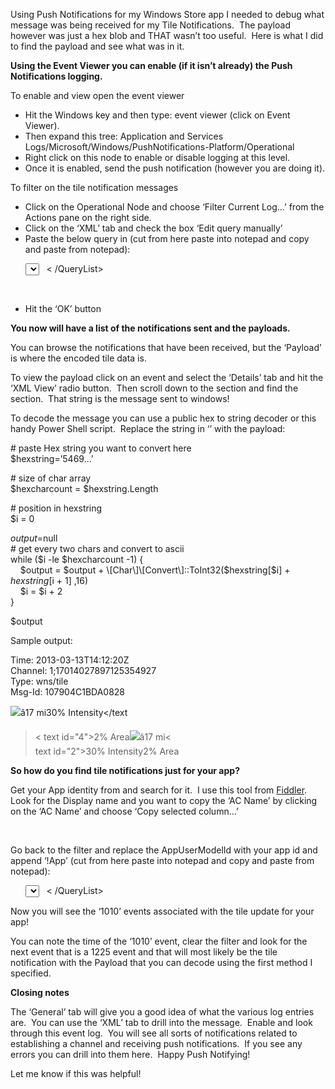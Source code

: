 Using Push Notifications for my Windows Store app I needed to debug what message was being received for my Tile Notifications.&#160; The payload however was just a hex blob and THAT wasn’t too useful.&#160; Here is what I did to find the payload and see what was in it.

**Using the Event Viewer you can enable (if it isn’t already) the Push Notifications logging.**

To enable and view open the event viewer 

  * Hit the Windows key and then type: event viewer (click on Event Viewer).
  * Then expand this tree: Application and Services Logs/Microsoft/Windows/PushNotifications-Platform/Operational
  * Right click on this node to enable or disable logging at this level.&#160; 
  * Once it is enabled, send the push notification (however you are doing it).

To filter on the tile notification messages

  * Click on the Operational Node and choose ‘Filter Current Log…’ from the Actions pane on the right side.
  * Click on the ‘XML’ tab and check the box ‘Edit query manually’
  * Paste the below query in (cut from here paste into notepad and copy and paste from notepad):

<QueryList>  
&#160; <Query Id="0" Path="Microsoft-Windows-PushNotification-Platform/Operational">  
&#160;&#160;&#160; <Select Path="Microsoft-Windows-PushNotification-Platform/Operational"> \*[System[Provider[@Name=&#8217;Microsoft-Windows-PushNotifications-Platform&#8217;] and (EventID=1225)]] and \*[EventData[Data[@Name=&#8217;Verb&#8217;] and (Data=&#8217;NFY&#8217;)]]</Select>  
&#160; </Query>  
< /QueryList>

&#160;

  * Hit the ‘OK’ button

**You now will have a list of the notifications sent and the payloads.**

You can browse the notifications that have been received, but the ‘Payload’ is where the encoded tile data is.

To view the payload click on an event and select the ‘Details’ tab and hit the ‘XML View’ radio button.&#160; Then scroll down to the <EventData> section and find the <Data Name="**Payload**"> section.&#160; That string is the message sent to windows!

To decode the message you can use a public hex to string decoder or this handy Power Shell script.&#160; Replace the string in ‘’ with the payload:

\# paste Hex string you want to convert here  
$hexstring=&#8217;5469…’

\# size of char array  
$hexcharcount = $hexstring.Length

\# position in hexstring  
$i = 0 

$output=$null  
\# get every two chars and convert to ascii  
while ($i -le $hexcharcount -1) {  
&#160;&#160;&#160; $output = $output + \[Char\]\[Convert\]::ToInt32($hexstring[$i] + $hexstring[$i + 1] ,16)&#160;  
&#160;&#160;&#160; $i = $i + 2  
} 

$output&#160; 

Sample output:

Time: 2013-03-13T14:12:20Z  
Channel: 1;17014027897125354927  
Type: wns/tile  
Msg-Id: 107904C1BDA0828

<tile><visual><binding template="TileWideSmallImageAndText02"><image id="1" src="images/widget2\_thin\_25.png"/><text id="1">â17 mi</text><text id="2"></text><text id="3">30% Intensity</text  
>< text id="4">2% Area</text><text id="5"></text></binding><binding template="TileSquarePeekImageAndText01"><image id="1" src="images/widget2\_thin\_25_small.png"/><text id="1">â17 mi</text><  
text id="2"></text><text id="3">30% Intensity</text><text id="4">2% Area</text></binding></visual></tile> 

**So how do you find tile notifications just for your app?**

Get your App identity from and search for it.&#160; I use this tool from <a href="http://blogs.msdn.com/b/fiddler/archive/2011/12/10/fiddler-windows-8-apps-enable-loopback-network-isolation-exemption.aspx" target="_blank">Fiddler</a>.&#160; Look for the Display name and you want to copy the ‘AC Name’ by clicking on the ‘AC Name’ and choose ‘Copy selected column…’

&#160;

Go back to the filter and replace the AppUserModelId with your app id and append ‘!App’ (cut from here paste into notepad and copy and paste from notepad):

<QueryList>  
&#160; <Query Id="0" Path="Microsoft-Windows-PushNotification-Platform/Operational">  
&#160;&#160;&#160; <Select Path="Microsoft-Windows-PushNotification-Platform/Operational"> \*[System[Provider[@Name=&#8217;Microsoft-Windows-PushNotifications-Platform&#8217;] and (EventID=1010)]] and \*[EventData[Data[@Name=&#8217;AppUserModelId&#8217;] and (Data=&#8217;44083JeffAndDeeSoftware.jsandersPushDemo_x5q5wcd24ndqc!App&#8217;)]]  
&#160;&#160;&#160; </Select>  
&#160; </Query>  
< /QueryList>

Now you will see the ‘1010’ events associated with the tile update for your app!

You can note the time of the ‘1010’ event, clear the filter and look for the next event that is a 1225 event and that will most likely be the tile notification with the Payload that you can decode using the first method I specified.

**Closing notes**

The ‘General’ tab will give you a good idea of what the various log entries are.&#160; You can use the ‘XML’ tab to drill into the message.&#160; Enable and look through this event log.&#160; You will see all sorts of notifications related to establishing a channel and receiving push notifications.&#160; If you see any errors you can drill into them here.&#160; Happy Push Notifying!

Let me know if this was helpful!